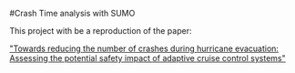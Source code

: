 #Crash Time analysis with SUMO

This project with be a reproduction of the paper: 

["Towards reducing the number of crashes during hurricane evacuation: Assessing the potential safety impact of adaptive cruise control systems"](!https://www.sciencedirect.com/science/article/pii/S0968090X21002047)



